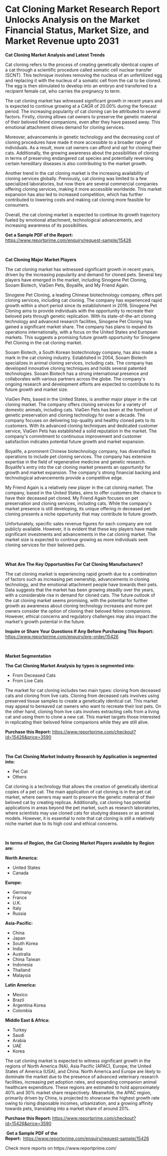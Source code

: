 <p><h1>Cat Cloning Market Research Report Unlocks Analysis on the Market Financial Status, Market Size, and Market Revenue upto 2031</h1></p><p><strong>Cat Cloning Market Analysis and Latest Trends</strong></p>
<p><p>Cat cloning refers to the process of creating genetically identical copies of a cat through a scientific procedure called somatic cell nuclear transfer (SCNT). This technique involves removing the nucleus of an unfertilized egg and replacing it with the nucleus of a somatic cell from the cat to be cloned. The egg is then stimulated to develop into an embryo and transferred to a recipient female cat, who carries the pregnancy to term.</p><p>The cat cloning market has witnessed significant growth in recent years and is expected to continue growing at a CAGR of 20.00% during the forecast period. The increasing popularity of cat cloning can be attributed to several factors. Firstly, cloning allows cat owners to preserve the genetic material of their beloved feline companions, even after they have passed away. This emotional attachment drives demand for cloning services.</p><p>Moreover, advancements in genetic technology and the decreasing cost of cloning procedures have made it more accessible to a broader range of individuals. As a result, more cat owners can afford and opt for cloning their cats. Additionally, the growing awareness about the possibilities of cloning in terms of preserving endangered cat species and potentially reversing certain hereditary diseases is also contributing to the market growth.</p><p>Another trend in the cat cloning market is the increasing availability of cloning services globally. Previously, cat cloning was limited to a few specialized laboratories, but now there are several commercial companies offering cloning services, making it more accessible worldwide. This market expansion has also led to increased competition, which has further contributed to lowering costs and making cat cloning more feasible for consumers.</p><p>Overall, the cat cloning market is expected to continue its growth trajectory fueled by emotional attachment, technological advancements, and increasing awareness of its possibilities.</p></p>
<p><strong>Get a Sample PDF of the Report:&nbsp;</strong> <a href="https://www.reportprime.com/enquiry/request-sample/15426">https://www.reportprime.com/enquiry/request-sample/15426</a></p>
<p>&nbsp;</p>
<p><strong>Cat Cloning Major Market Players</strong></p>
<p><p>The cat cloning market has witnessed significant growth in recent years, driven by the increasing popularity and demand for cloned pets. Several key players have emerged in the market, including Sinogene Pet Cloning, Sooam Biotech, ViaGen Pets, Boyalife, and My Friend Again.</p><p>Sinogene Pet Cloning, a leading Chinese biotechnology company, offers pet cloning services, including cat cloning. The company has experienced rapid growth within a short period since its establishment in 2016. Sinogene Pet Cloning aims to provide individuals with the opportunity to recreate their beloved pets through genetic replication. With its state-of-the-art cloning technology and advanced research facilities, Sinogene Pet Cloning has gained a significant market share. The company has plans to expand its operations internationally, with a focus on the United States and European markets. This suggests a promising future growth opportunity for Sinogene Pet Cloning in the cat cloning market.</p><p>Sooam Biotech, a South Korean biotechnology company, has also made a mark in the cat cloning industry. Established in 2004, Sooam Biotech specializes in animal cloning services, including cats. The company has developed innovative cloning techniques and holds several patented technologies. Sooam Biotech has a strong international presence and collaborates with various partners across the globe. The company's ongoing research and development efforts are expected to contribute to its future growth and market size.</p><p>ViaGen Pets, based in the United States, is another major player in the cat cloning market. The company offers cloning services for a variety of domestic animals, including cats. ViaGen Pets has been at the forefront of genetic preservation and cloning technology for over a decade. The company focuses on delivering top-quality and healthy cloned pets to its customers. With its advanced cloning techniques and dedicated customer service, ViaGen Pets has established a solid reputation in the market. The company's commitment to continuous improvement and customer satisfaction indicates potential future growth and market expansion.</p><p>Boyalife, a prominent Chinese biotechnology company, has diversified its operations to include pet cloning services. The company has extensive expertise in the field of regenerative medicine and genetic research. Boyalife's entry into the cat cloning market presents an opportunity for growth and market expansion. The company's strong financial backing and technological advancements provide a competitive edge.</p><p>My Friend Again is a relatively new player in the cat cloning market. The company, based in the United States, aims to offer customers the chance to have their deceased pet cloned. My Friend Again focuses on pet preservation and cloning services, including cats. While the company's market presence is still developing, its unique offering in deceased pet cloning presents a niche opportunity that may contribute to future growth.</p><p>Unfortunately, specific sales revenue figures for each company are not publicly available. However, it is evident that these key players have made significant investments and advancements in the cat cloning market. The market size is expected to continue growing as more individuals seek cloning services for their beloved pets.</p></p>
<p>&nbsp;</p>
<p><strong>What Are The Key Opportunities For Cat Cloning Manufacturers?</strong></p>
<p><p>The cat cloning market is experiencing rapid growth due to a combination of factors such as increasing pet ownership, advancements in cloning technology, and the emotional attachment people have towards their pets. Data suggests that the market has been growing steadily over the years, with a considerable rise in demand for cloned cats. The future outlook of the cat cloning market seems promising, with the potential for further growth as awareness about cloning technology increases and more pet owners consider the option of cloning their beloved feline companions. However, ethical concerns and regulatory challenges may also impact the market's growth potential in the future.</p></p>
<p><strong>Inquire or Share Your Questions If Any Before Purchasing This Report:</strong> <a href="https://www.reportprime.com/enquiry/pre-order/15426">https://www.reportprime.com/enquiry/pre-order/15426</a></p>
<p>&nbsp;</p>
<p><strong>Market Segmentation</strong></p>
<p><strong>The Cat Cloning Market Analysis by types is segmented into:</strong></p>
<p><ul><li>From Deceased Cats</li><li>From Live Cats</li></ul></p>
<p><p>The market for cat cloning includes two main types: cloning from deceased cats and cloning from live cats. Cloning from deceased cats involves using preserved tissue samples to create a genetically identical cat. This market may appeal to bereaved cat owners who want to recreate their lost pets. On the other hand, cloning from live cats involves extracting cells from a living cat and using them to clone a new cat. This market targets those interested in replicating their beloved feline companions while they are still alive.</p></p>
<p><strong>Purchase this Report:&nbsp;</strong><a href="https://www.reportprime.com/checkout?id=15426&price=3590">https://www.reportprime.com/checkout?id=15426&price=3590</a></p>
<p>&nbsp;</p>
<p><strong>The Cat Cloning Market Industry Research by Application is segmented into:</strong></p>
<p><ul><li>Pet Cat</li><li>Others</li></ul></p>
<p><p>Cat cloning is a technology that allows the creation of genetically identical copies of a pet cat. The main application of cat cloning is in the pet cat market, where owners may want to preserve the genetic material of their beloved cat by creating replicas. Additionally, cat cloning has potential applications in areas beyond the pet market, such as research laboratories, where scientists may use cloned cats for studying diseases or as animal models. However, it is essential to note that cat cloning is still a relatively niche market due to its high cost and ethical concerns.</p></p>
<p>&nbsp;</p>
<p><strong>In terms of Region, the Cat Cloning Market Players available by Region are:</strong></p>
<p>
    <p> <strong> North America: </strong>
        <ul>
            <li>United States</li>
            <li>Canada</li>
        </ul>
        </p> 
    <p> <strong> Europe: </strong>
        <ul>
            <li>Germany</li>
            <li>France</li>
            <li>U.K.</li>
            <li>Italy</li>
            <li>Russia</li>
        </ul>
        </p> 
    <p> <strong> Asia-Pacific: </strong>
        <ul>
            <li>China</li>
            <li>Japan</li>
            <li>South Korea</li>
            <li>India</li>
            <li>Australia</li>
            <li>China Taiwan</li>
            <li>Indonesia</li>
            <li>Thailand</li>
            <li>Malaysia</li>
        </ul>
        </p> 
    <p> <strong> Latin America: </strong>
        <ul>
            <li>Mexico</li>
            <li>Brazil</li>
            <li>Argentina Korea</li>
            <li>Colombia</li>
        </ul>
        </p> 
    <p> <strong> Middle East & Africa: </strong>
        <ul>
            <li>Turkey</li>
            <li>Saudi</li>
            <li>Arabia</li>
            <li>UAE</li>
            <li>Korea</li>
        </ul>
    </p>
    </p>
<p><p>The cat cloning market is expected to witness significant growth in the regions of North America (NA), Asia Pacific (APAC), Europe, the United States of America (USA), and China. North America and Europe are likely to dominate the market due to the presence of advanced veterinary research facilities, increasing pet adoption rates, and expanding companion animal healthcare expenditure. These regions are estimated to hold approximately 40% and 30% market share respectively. Meanwhile, the APAC region, primarily driven by China, is projected to showcase the highest growth rate owing to rising disposable incomes, urbanization, and a growing affinity towards pets, translating into a market share of around 20%.</p></p>
<p><strong>Purchase this Report: </strong><a href="https://www.reportprime.com/checkout?id=15426&price=3590">https://www.reportprime.com/checkout?id=15426&price=3590</a></p>
<p>&nbsp;<strong>Get a Sample PDF of the Report:&nbsp;&nbsp;</strong><a href="https://www.reportprime.com/enquiry/request-sample/15426">https://www.reportprime.com/enquiry/request-sample/15426</a></p>
<p><strong></strong></p>
<p>Check more reports on https://www.reportprime.com/</p>